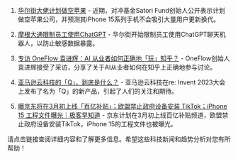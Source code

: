 1. [华尔街大佬计划做空苹果](https://www.williamlong.info/archives/7284.html) - 近期，对冲基金Satori Fund创始人公开表示计划做空苹果公司，并预测其iPhone 15系列手机不会吸引大量用户更新换代。

2. [摩根大通限制员工使用ChatGPT](https://www.williamlong.info/archives/7093.html) - 华尔街开始限制员工使用ChatGPT聊天机器人，以防止敏感数据暴露。

3. [专访 OneFlow 袁进辉：AI 从业者如何正确地「玩」知乎？](https://zhuanlan.zhihu.com/p/623156641?utm_campaign=rss&utm_medium=rss&utm_source=rss&utm_content=title) - OneFlow创始人袁进辉接受了采访，分享了关于AI从业者如何在知乎上正确地参与讨论。

4. [亚马逊云科技的「Q」，到底是什么？](https://www.geekpark.net/news/328522) - 亚马逊云科技在re: Invent 2023大会上发布了名为「Q」的新产品，引起了人们的关注和期待。

5. [曝京东将在3月初上线「百亿补贴」；欧盟禁止政府设备安装 TikTok；iPhone 15 工程文件曝光｜极客早知道](https://www.geekpark.net/news/315373) - 京东计划在3月初上线百亿补贴频道，欧盟禁止政府设备安装TikTok，iPhone 15的工程文件也被曝光。

请点击链接查阅详细内容和了解更多信息。希望这些科技新闻和趋势分析对您有所帮助！
